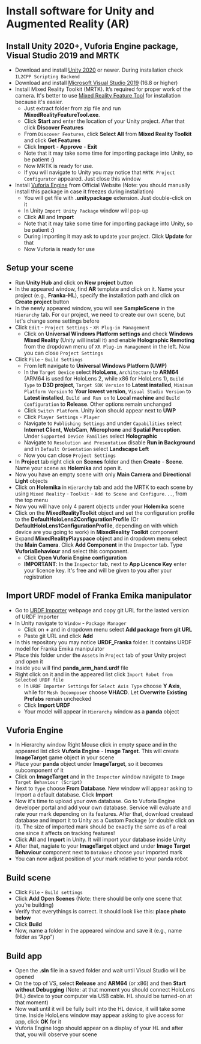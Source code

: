 # Install software for Unity and Augmented Reality (AR)
## Install Unity 2020+, Vuforia Engine package, Visual Studio 2019 and MRTK
* Download and install [Unity 2020](https://unity3d.com/get-unity/download) or newer. During installation check `IL2CPP Scripting Backend`
* Download and install [Microsoft Visual Studio 2019](https://visualstudio.microsoft.com/downloads/) (16.8 or higher)
* Install Mixed Reality Toolkit (MRTK). It’s required for proper work of the camera. It's better to use [Mixed Reality Feature Tool](https://www.microsoft.com/en-us/download/details.aspx?id=102778) for installation because it's easier. 
  - Just extract folder from zip file and run **MixedRealityFeatureTool.exe**. 
  - Click **Start** and enter the location of your Unity project. After that click **Discover Features**
  - From `Discover Features`, click **Select All** from **Mixed Reality Toolkit** and click **Get Features**
  - Click **Import** - **Approve** - **Exit**
  - Note that it may take some time for importing package into Unity, so be patient **:)**
  - Now MRTK is ready for use. 
  - If you will navigate to Unity you may notice that `MRTK Project Configurator` appeared. Just close this window 
* Install [Vuforia Engine](https://developer.vuforia.com/downloads/sdk) from Official Website (Note: you should manually install this package in case it freezes during installation)
  - You will get file with **.unitypackage** extension. Just double-click on it
  - In Unity `Import Unity Package` window will pop-up
  - Click **All** and **Import**
  - Note that it may take some time for importing package into Unity, so be patient **:)**
  - During importing it may ask to update your project. Click **Update** for that
  - Now Vuforia is ready for use
## Setup your scene
* Run **Unity Hub** and click on **New project** button
* In the appeared window, find **AR** template and click on it. Name your project (e.g., **Franka-HL**), specify the installation path and click on **Create project** button
* In the newly appeared window, you will see **SampleScene** in the `Hierarchy` tab. For our project, we need to create our own scene, but let's change some settings before
* Click `Edit` - `Project Settings` - `XR Plug-in Management`
  - Click on **Universal Windows Platform settings** and check **Windows Mixed Reality** (Unity will install it) and enable **Holographic Remoting** from the dropdown menu of `XR Plug-in Management` in the left. Now you can close `Project Settings`
* Click `File` - `Build Settings` 
  - From left navigate to **Universal Windows Platform (UWP)** 
  - In the `Target Device` select **HoloLens**, `Architecture` to **ARM64** (ARM64 is used for HoloLens 2, while x86 for HoloLens 1), `Build Type` to **D3D project**, `Target SDK Version` to **Latest installed**, `Minimum Platform Version` to **Your lowest version**, `Visual Studio Version` to **Latest installed**, `Build and Run on` to **Local machine** and `Build Configuration` to **Release**. Other options remain unchanged
  - Click `Switch Platform`. Unity icon should appear next to **UWP**
  - Click `Player Settings` - `Player`
  - Navigate to `Publishing Settings` and under `Capabilities` select **Internet Client**, **WebCam**, **Microphone** and **Spatial Perception**. Under `Supported Device Families` select **Holographic**
  - Navigate to `Resolution and Presentation` disable **Run in Background** and in `Default Orientation` select **Landscape Left**
  - Now you can close `Project Settings`
* In **Project** tab right click on **Scenes** folder and then **Create** - **Scene**. Name your scene as **Holemika** and open it.
* Now you have an empty scene with only **Main Camera** and **Directional Light** objects
* Click on **Holemika** in `Hierarchy` tab and add the MRTK to each scene by using `Mixed Reality` - `Toolkit` - `Add to Scene and Configure...`, from the top menu
* Now you will have only 4 parent objects under your **Holemika** scene
* Click on the **MixedRealityToolkit** object and set the configuration profile to the **DefaultHoloLens2ConfigurationProfile** (Or **DefaultHoloLens1ConfigurationProfile**, depending on with which device are you going to work) in **MixedReality Toolkit** component
* Expand **MixedRealityPlayspace** object and in dropdown menu select the **Main Camera**. Click **Add Component** in the `Inspector` tab. Type **VuforiaBehaviour** and select this component. 
  - Click **Open Vuforia Engine configuration** 
  - **IMPORTANT**: In the `Inspector` tab, next to **App Licence Key** enter your licence key. It's free and will be given to you after your registration
## Import URDF model of Franka Emika manipulator
* Go to [URDF Importer](https://github.com/Unity-Technologies/URDF-Importer) webpage and copy git URL for the lasted version of URDF Importer
* In Unity navigate to `Window` - `Package Manager`
  - Click on **+** and in dropdown menu select **Add package from git URL**
  - Paste git URL and click **Add**
* In this repository you may notice **URDF_Franka** folder. It contains URDF model for Franka Emika manipulator
* Place this folder under the `Assets` in `Project` tab of your Unity project and open it
* Inside you will find **panda_arm_hand.urdf** file
* Right click on it and in the appeared list click `Import Robot from Selected URDF file`
  - In `URDF Importer Settings` for `Select Axis Type` choose **Y Axis**, while for `Mesh Decomposer` choose **VHACD**. Let **Overwrite Existing Prefabs** remain unchecked
  - Click **Import URDF**
  - Your model will appear in `Hierarchy` window as a **panda** object
## Vuforia Engine
* In Hierarchy window Right Mouse click in empty space and in the appeared list click **Vuforia Engine** - **Image Target**. This will create **ImageTarget** game object in your scene
* Place your **panda** object under **ImageTarget**, so it becomes subcomponent of it
* Click on **ImageTarget** and in the `Inspector` window navigate to `Image Target Behaviour (Script)`
* Next to `Type` choose **From Database**. New window will appear asking to Import a default database. Click **Import**
* Now it's time to upload your own database. Go to Vuforia Engine developer portal and add your own database. Service will evaluate and rate your mark depending on its features. After that, download createad database and import it to Unity as a Custom Package (or double click on it). The size of imported mark should be exactly the same as of a real one since it affects on tracking features!
* Click **All** and **Import** in Unity. It will import your database inside Unity
* After that, nagiate to your **ImageTarget** object and under **Image Target Behaviour** component next to `Database` choose your imported mark
* You can now adjust position of your mark relative to your panda robot
## Build scene
* Click `File` - `Build settings`
* Click **Add Open Scenes** (Note: there should be only one scene that you’re building)
* Verify that everythings is correct. It should look like this: **place photo below**
* Click **Build**
* Now, name a folder in the appeared window and save it (e.g., name folder as “App”)
## Build app
* Open the **.sln** file in a saved folder and wait until Visual Studio will be opened
* On the top of VS, select **Release** and **ARM64** (or x86) and then **Start without Debugging** (Note: at that moment you should connect HoloLens (HL) device to your computer via USB cable. HL should be turned-on at that moment)
* Now wait until it will be fully built into the HL device, it will take some time. Inside HoloLens window may appear asking to give access for app, click **OK** for it
* Vuforia Engine logo should appear on a display of your HL and after that, you will observe your scene
